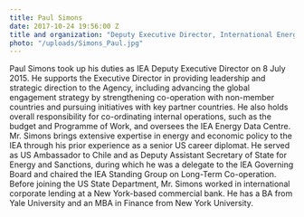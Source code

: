 ```yaml
---
title: Paul Simons
date: 2017-10-24 19:56:00 Z
title and organization: "Deputy Executive Director, International Energy Agency (IEA)"
photo: "/uploads/Simons_Paul.jpg"
---
```


Paul Simons took up his duties as IEA Deputy Executive Director on 8 July 2015. He supports the Executive Director in providing leadership and strategic direction to the Agency, including advancing the global engagement strategy by strengthening co-operation with non-member countries and pursuing initiatives with key partner countries. He also holds overall responsibility for co-ordinating internal operations, such as the budget and Programme of Work, and oversees the IEA Energy Data Centre. Mr. Simons brings extensive expertise in energy and economic policy to the IEA through his prior experience as a senior US career diplomat. He served as US Ambassador to Chile and as Deputy Assistant Secretary of State for Energy and Sanctions, during which he was a delegate to the IEA Governing Board and chaired the IEA Standing Group on Long-Term Co-operation. Before joining the US State Department, Mr. Simons worked in international corporate lending at a New York-based commercial bank. He has a BA from Yale University and an MBA in Finance from New York University.
